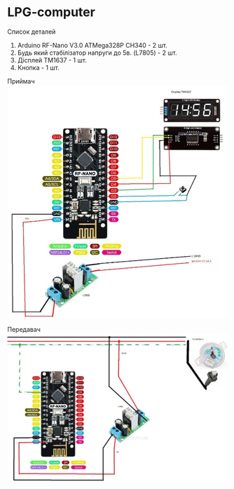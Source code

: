 # LPG-computer

Список деталей

 1. Arduino RF-Nano V3.0 ATMega328P CH340 - 2 шт.
 2. Будь який стабілізатор напруги до 5в. (L7805) - 2 шт.
 3. Дісплей TM1637 - 1 шт.
 4. Кнопка - 1 шт.

Приймач
![Схема приймача](rf-nano_receiver.jpg)

Передавач
![Схема передавача](rf-nano_transmitter.jpg)